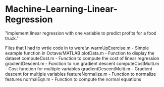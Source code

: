 # Machine-Learning-Linear-Regression
"implement linear regression with one variable to predict profits for a food truck."

Files that I had to wrtie code in to were:\n
warmUpExercise.m - Simple example function in Octave/MATLAB
plotData.m - Function to display the dataset
computeCost.m - Function to compute the cost of linear regression
gradientDescent.m - Function to run gradient descent
computeCostMulti.m - Cost function for multiple variables
gradientDescentMulti.m - Gradient descent for multiple variables
featureNormalize.m - Function to normalize features
normalEqn.m - Function to compute the normal equations
